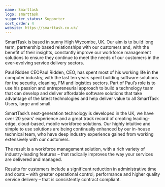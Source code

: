 ```yaml
---
name: Smarttask
logo: smarttask
supporter_status: Supporter
sort_order: 4
website: https://smarttask.co.uk/
---
```

SmartTask is based in sunny High Wycombe, UK. Our aim is to build long term, partnership based relationships with our customers and, with the benefit of their insights, constantly improve our workforce management solutions to ensure they continue to meet the needs of our customers in the ever-evolving service delivery sectors.

Paul Ridden CEOPaul Ridden, CEO, has spent most of his working life in the computer industry, with the last ten years spent building software solutions for the security, cleaning, FM and logistics sectors. Part of Paul’s role is to use his passion and entrepreneurial approach to build a technology team that can develop and deliver affordable software solutions that take advantage of the latest technologies and help deliver value to all SmartTask Users, large and small.

SmartTask’s next-generation technology is developed in the UK, we have over 20 years’ experience and a great track record of creating leading-edge, cloud-based, mobile workforce solutions. Our highly intuitive and simple to use solutions are being continually enhanced by our in-house technical team, who have deep industry experience gained from working extensively with our customers.

The result is a workforce management solution, with a rich variety of industry-leading features – that radically improves the way your services are delivered and managed.

Results for customers include a significant reduction in administrative time and costs – with greater operational control, performance and higher quality service delivery – that is consistently contract compliant.